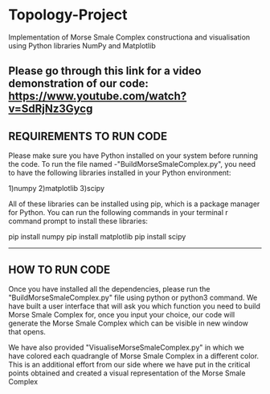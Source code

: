 # Topology-Project
Implementation of Morse Smale Complex constructiona and visualisation using Python libraries NumPy and Matplotlib

Please go through this link for a video demonstration of our code: https://www.youtube.com/watch?v=SdRjNz3Gycg
------------------------
REQUIREMENTS TO RUN CODE
------------------------

Please make sure you have Python installed on your system before running the code.
To run the file named -"BuildMorseSmaleComplex.py", you need to have the following libraries installed in your Python environment:

1)numpy
2)matplotlib
3)scipy

All of these libraries can be installed using pip, which is a package manager for Python. You can run the following commands in your terminal
 r command prompt to install these libraries:

pip install numpy
pip install matplotlib
pip install scipy


---------------
HOW TO RUN CODE
---------------

Once you have installed all the dependencies, please run the "BuildMorseSmaleComplex.py" file using python or python3 command.
We have built a user interface that will ask you which function you need to build Morse Smale Complex for, once you input your 
choice, our code will generate the Morse Smale Complex which can be visible in new window that opens.

We have also provided "VisualiseMorseSmaleComplex.py" in which we have colored each quadrangle of Morse Smale Complex in a 
different color. This is an additional effort from our side where we have put in the critical points obtained and created a 
visual representation of the Morse Smale Complex
